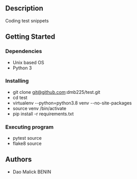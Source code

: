 ## Description

Coding test snippets

## Getting Started

### Dependencies

* Unix based OS
* Python 3

### Installing

* git clone git@github.com:dmb225/test.git
* cd test
* virtualenv --python=python3.8 venv --no-site-packages
* source venv /bin/activate
* pip install -r requirements.txt

### Executing program

* pytest source
* flake8 source

## Authors
*  Dao Malick BENIN

